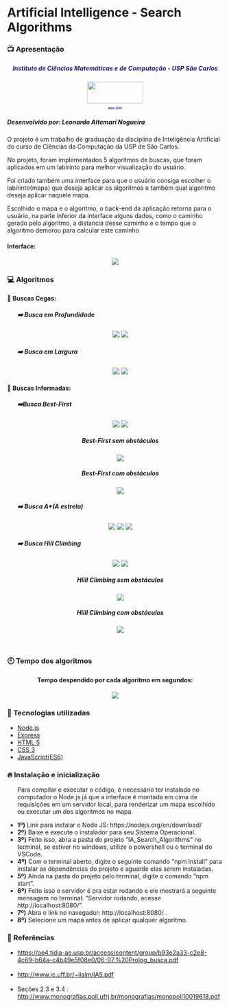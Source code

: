 # Artificial Intelligence - Search Algorithms

<h3>📺 Apresentação </h3>
<div>
    <div style="color:#351c75;" align="center">
        <h5>Instituto de Ciências Matemáticas e de Computação - USP São Carlos</h5>
        <img src="./public/images/icmc_logo.PNG" height="50px" width="130px">
        <h5 style="font-size:6px;">Maio 2020</h5>
    </div>
    <div>
    <h5>Desenvolvido por: Leonardo Altemari Nogueira</h5>
    </div>
</div>
<p>O projeto é  um trabalho de graduação da disciplina de Inteligência Artificial do curso de Ciências da Computação da USP de São Carlos.</p>
<p>No projeto, foram implementados 5 algoritmos de buscas, que foram aplicados em um labirinto para melhor visualização do usuário.</p>
<p>Foi criado também uma interface para que o usuário consiga escolher o labirinto(mapa) que deseja aplicar os algoritmos e também qual algoritmo deseja aplicar naquele mapa.</p>
<p>Escolhido o mapa e o algoritmo, o back-end da aplicação retorna para o usuário, na parte inferior da interface alguns dados, como o caminho gerado pelo algoritmo, a distancia desse caminho e o tempo que o algoritmo demorou para calcular este caminho</p>
<h4><b>Interface:</b></h4>
<div align="center">
    <img src="./public/images/interface.PNG" />
</div>

<h3>💻 Algoritmos </h3>
<h4>🚩 Buscas Cegas:</h4>
<ul style="list-style-type:none;">
    <li>
        <h5>➡️ Busca em Profundidade</h5>
        <div align="center">
            <img src="./public/images/dfs_definition.PNG" />
            <img src="./public/images/dfs_demonstration.gif" />
        </div>
    </li>
    <li>
        <h5>➡️ Busca em Largura</h5>
        <div align="center">
            <img src="./public/images/bfs_definition.PNG" />
            <img src="./public/images/bfs_demonstration.gif" />
        </div>
    </li>
</ul>

<h4>🚩 Buscas Informadas:</h4>
<ul style="list-style-type:none;">
    <li>
        <h5>➡️Busca Best-First</h5>
        <div align="center">
            <img src="./public/images/bestfirst_definition1.PNG" />
            <img src="./public/images/bestfirst_definition2.PNG" />
            <h5>Best-First sem obstáculos</h5>
            <img src="./public/images/bestfirst_demonstration1.gif" />
            <h5>Best-First com obstáculos</h5>
            <img src="./public/images/bestfirst_demonstration2.gif" />
        </div>
    </li>
    <li>
        <h5>➡️ Busca A*(A estrela)</h5>
        <div align="center">
            <img src="./public/images/astar_definition1.PNG" />
            <img src="./public/images/astar_definition2.PNG" />
            <img src="./public/images/astar_demonstration.gif" />
        </div>
    </li>
    <li>
        <h5>➡️ Busca Hill Climbing</h5>
        <div align="center">
            <img src="./public/images/hillclimbing_definition1.PNG" />
            <img src="./public/images/hillclimbing_definition2.PNG" />
            <h5>Hiill Climbing sem obstáculos</h5>
            <img src="./public/images/hillclimbing_demonstration1.gif" />
            <h5>Hiill Climbing com obstáculos</h5>
            <img src="./public/images/hillclimbing_demonstration2.gif" />
        </div>
    </li>
</ul><br>

<h3>🕙 Tempo dos algoritmos </h3>
<div align="center">
    <h4>Tempo despendido por cada algoritmo em segundos:</h4>
    <img src="./public/images/time.PNG"/>
</div>

<h3>🚀  Tecnologias utilizadas </h3>
<ul>
    <li>
        <a  href="https://nodejs.org/en/" target="blank">Node.js</a>
    </li>
    <li>
        <a  href="https://expressjs.com/pt-br/" target="blank">Express</a>
    </li>
    <li>
        <a  href="https://developer.mozilla.org/pt-BR/docs/Web/HTML" target="blank">HTML 5</a>
    </li>
    <li>
        <a  href="https://developer.mozilla.org/pt-BR/docs/Web/CSS" target="blank">CSS 3</a>
    </li>
    <li>
        <a  href="https://developer.mozilla.org/pt-BR/docs/Aprender/JavaScript" target="blank">JavaScript(ES6)</a>
    </li>
</ul>

<h3>🔥 Instalação e inicialização</h3>
<ul>
<p>Para compilar e executar o código, é necessário ter instalado no computador o Node.js já que a interface é montada em cima de requisições em um servidor local, para renderizar um mapa escolhido ou executar um dos algoritmos no mapa. </p>
	<li><b>1º)</b> Link para instalar o Node JS: https://nodejs.org/en/download/</li>
	<li><b>2º)</b> Baixe e execute o instalador para seu Sistema Operacional.</li>
	<li><b>3º)</b> Feito isso, abra a pasta do projeto “IA_Search_Algorithms” no terminal, se estiver no windows, utilize o powershell ou o terminal do VSCode.</li>
	<li><b>4º)</b> Com o terminal aberto, digite o seguinte comando “npm install” para instalar as dependências do projeto e aguarde elas serem instaladas.</li>
	<li><b>5º)</b> Ainda na pasta do projeto pelo terminal, digite o comando “npm start”.</li>
	<li><b>6º)</b> Feito isso o servidor é pra estar rodando e ele mostrará a seguinte mensagem no terminal: “Servidor rodando, acesse http://localhost:8080/”.</li>
	<li><b>7º)</b> Abra o link no navegador:  http://localhost:8080/ .</li>
	<li><b>8º)</b> Selecione um mapa antes de aplicar qualquer algoritmo.</li>
</ul>

<h3>📘 Referências</h3>
<ul>
    <li>
        <a href="https://ae4.tidia-ae.usp.br/access/content/group/b93e2a33-c2e8-4c69-b64a-c4b49e5f08e0/06-07.%20Prolog_busca.pdf">https://ae4.tidia-ae.usp.br/access/content/group/b93e2a33-c2e8-4c69-b64a-c4b49e5f08e0/06-07.%20Prolog_busca.pdf</a>
    </li><br>
    <li>
        <a href="http://www.ic.uff.br/~ilaim/IA5.pdf">
        http://www.ic.uff.br/~ilaim/IA5.pdf
        </a>
    </li><br>
    <li>
        Seções 2.3 e 3.4 : 
        <a href="http://www.monografias.poli.ufrj.br/monografias/monopoli10019618.pdf">http://www.monografias.poli.ufrj.br/monografias/monopoli10019618.pdf
        </a>
    </li>
</ul>

